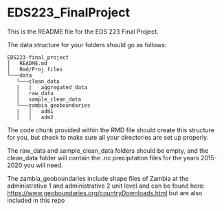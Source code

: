 # EDS223_FinalProject

This is the README file for the EDS 223 Final Project.   
  
The data structure for your folders should go as follows:  
 ``` 
EDS223-final_project
│   README.md
│   Rmd/Proj files   
└───data
    └───clean_data
    |   |   aggregated_data
    │   raw_data
    │   sample_clean_data  
    └───zambia_geoboundaries
    |   │   adm1
    |   │   adm2
```
The code chunk provided within the RMD file should create this structure for you, but check to make sure all your directories are set up properly.  
  
The raw_data and sample_clean_data folders should be empty, and the clean_data folder will contain the .nc precipitation files for the years 2015-2020 you will need.   
  
The zambia_geoboundaries include shape files of Zambia at the administrative 1 and administrative 2 unit level and can be found here: https://www.geoboundaries.org/countryDownloads.html but are also included in this repo  
